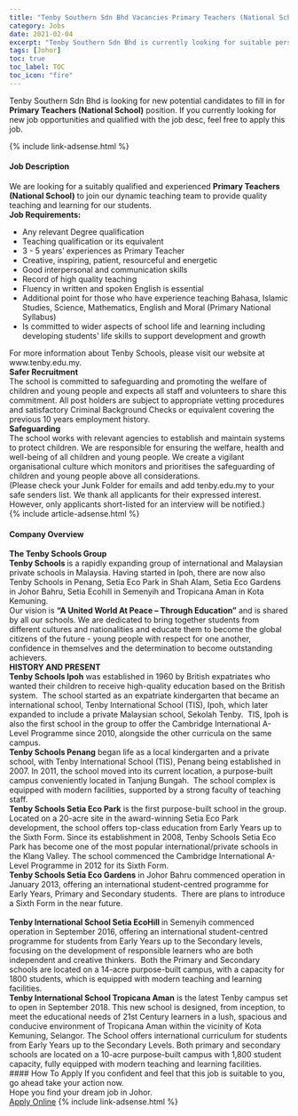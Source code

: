 ```yaml
---
title: "Tenby Southern Sdn Bhd Vacancies Primary Teachers (National School)" 
category: Jobs 
date: 2021-02-04 
excerpt: "Tenby Southern Sdn Bhd is currently looking for suitable person to fill in the Primary Teachers (National School) which positioned at Johor" 
tags: [Johor] 
toc: true 
toc_label: TOC 
toc_icon: "fire" 
--- 
```


<p>Tenby Southern Sdn Bhd is looking for new potential candidates to fill in for <b>Primary Teachers (National School)</b> position. If you currently looking for new job opportunities and qualified with the job desc, feel free to apply this job.
</p>{% include link-adsense.html %} 
<div><div><h4>Job Description</h4></div><div><div><span><div><div><div>We are looking for a suitably qualified and experienced <strong>Primary Teachers (National School)</strong> to join our dynamic teaching team to provide quality teaching and learning for our students.</div><div><strong>Job Requirements:</strong></div><ul><li>Any relevant Degree qualification</li><li>Teaching qualification or its equivalent</li><li>3 - 5 years&#8217; experiences as Primary Teacher&#160;</li><li>Creative, inspiring, patient, resourceful and energetic</li><li>Good interpersonal and communication skills</li><li>Record of high quality teaching</li><li>Fluency in written and spoken English is essential</li><li>Additional point for those who have experience teaching Bahasa, Islamic Studies, Science, Mathematics, English and Moral (Primary National Syllabus)</li><li>Is committed to wider aspects of school life and learning including developing students' life skills to support development and growth</li></ul><div>For more information about Tenby Schools, please visit our website at www.tenby.edu.my.</div><div><strong>Safer Recruitment</strong><br>The school is committed to safeguarding and promoting the welfare of children and young people and expects all staff and volunteers to share this commitment. All post holders are subject to appropriate vetting procedures and satisfactory Criminal Background Checks or equivalent covering the previous 10 years employment history.</div><div><strong>Safeguarding</strong><br>The school works with relevant agencies to establish and maintain systems to protect children. We are responsible for ensuring the welfare, health and well-being of all children and young people. We create a vigilant organisational culture which monitors and prioritises the safeguarding of children and young people above all considerations.</div><div>(Please check your Junk Folder for emails and add tenby.edu.my to your safe senders list. We thank all applicants for their expressed interest. However, only applicants short-listed for an interview will be notified.)</div></div></div></span></div></div></div> 
{% include article-adsense.html %} 
<div><div><h4>Company Overview</h4></div><div><div><span><div><div>
<strong>The Tenby Schools Group</strong>
<div>
<strong>Tenby Schools </strong>is a rapidly expanding group of international and Malaysian private schools in Malaysia. Having started in Ipoh, there are now also Tenby Schools in Penang, Setia Eco Park in Shah Alam, Setia Eco Gardens in Johor Bahru, Setia Ecohill in Semenyih and Tropicana Aman in Kota Kemuning.</div>
<div>
		Our vision is <strong>&#8220;A United World At Peace &#8211; Through Education&#8221;</strong> and is shared by all our schools. We are dedicated to bring together students from different cultures and nationalities and educate them to become the global citizens of the future - young people with respect for one another, confidence in themselves and the determination to become outstanding achievers.</div>
<div>
<strong>HISTORY AND PRESENT</strong></div>
<div>
<strong>Tenby Schools Ipoh</strong> was established in 1960 by British expatriates who wanted their children to receive high-quality education based on the British system.&#160; The school started as an expatriate kindergarten that became an international school, Tenby International School (TIS), Ipoh, which later expanded to include a private Malaysian school, Sekolah Tenby.&#160; TIS, Ipoh is also the first school in the group to offer the Cambridge International A-Level Programme since 2010, alongside the other curricula on the same campus.</div>
<div>
<strong>Tenby Schools Penang</strong> began life as a local kindergarten and a private school, with Tenby International School (TIS), Penang being established in 2007. In 2011, the school moved into its current location, a purpose-built campus conveniently located in Tanjung Bungah.&#160; The school complex is equipped with modern facilities, supported by a strong faculty of teaching staff.</div>
<div>
<strong>Tenby Schools Setia Eco Park</strong> is the first purpose-built school in the group.&#160; Located on a 20-acre site in the award-winning Setia Eco Park development, the school offers top-class education from Early Years up to the Sixth Form. Since its establishment in 2008, Tenby Schools Setia Eco Park has become one of the most popular international/private schools in the Klang Valley. The school commenced the Cambridge International A-Level Programme in 2012 for its Sixth Form.</div>
<div>
<strong>Tenby Schools Setia Eco Gardens</strong> in Johor Bahru commenced operation in January 2013, offering an international student-centred programme for Early Years, Primary and Secondary students.&#160; There are plans to introduce a Sixth Form in the near future.<br>
<br>
<strong>Tenby International School Setia EcoHill </strong>in Semenyih commenced operation in September 2016, offering an international student-centred programme for students from Early Years up to the Secondary levels, focusing on the development of responsible learners who are both independent and creative thinkers.&#160; Both the Primary and Secondary schools are located on a 14-acre purpose-built campus, with a capacity for 1800 students, which is equipped with modern teaching and learning facilities.</div>
</div>
<div>
<strong>Tenby International School Tropicana Aman</strong> is the latest Tenby campus set to open in September 2018. This new school is designed, from inception, to meet the educational needs of 21st Century learners in a lush, spacious and conducive environment of Tropicana Aman within the vicinity of Kota Kemuning, Selangor. The School offers international curriculum for students from Early Years up to the Secondary Levels. Both primary and secondary schools are located on a 10-acre purpose-built campus with 1,800 student capacity, fully equipped with modern teaching and learning facilities.</div></div></span></div></div></div> 
#### How To Apply 
If you confident and feel that this job is suitable to you, go ahead take your action now. <br/> 
Hope you find your dream job in Johor. <br/> 
<a href="https://www.jobstreet.com.my/en/job/primary-teachers-national-school-4476149?jobId=jobstreet-my-job-4476149&sectionRank=15&token=0~17e2df15-bb13-4007-8194-2ce7ba02fe68&fr=SRP%20View%20In%20New%20Ta" class="btn btn--info" target="_blank" rel="nofollow noopenner">Apply Online</a> 
{% include link-adsense.html %} 
